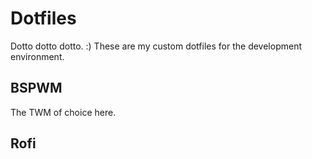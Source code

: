 # Dotfiles
Dotto dotto dotto. :) 
These are my custom dotfiles for the development environment.

## BSPWM
The TWM of choice here. 

## Rofi
